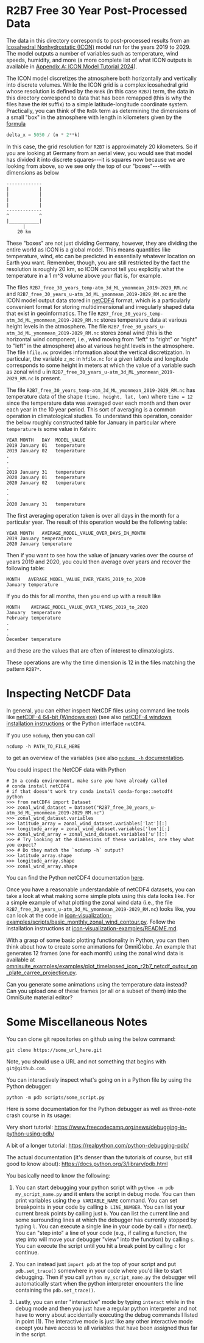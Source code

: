# R2B7 Free 30 Year Post-Processed Data

The data in this directory corresponds to post-processed results from 
an [Icosahedral Nonhydrostatic (ICON)](https://www.dwd.de/EN/research/weatherforecasting/num_modelling/01_num_weather_prediction_modells/icon_description.html) 
model run for the years 2019 to 2029.  The model outputs a number of variables such as temperature, wind speeds, humidity, and more (a more complete list of 
what ICON outputs is available in [Appendix A: ICON Model Tutorial 2024](https://www.dwd.de/DE/leistungen/nwv_icon_tutorial/pdf_einzelbaende/icon_tutorial2024.html)). 

The ICON model discretizes the atmosphere both horizontally and vertically
into discrete volumes. While the ICON grid is a complex icosahedral grid whose 
resolution is defined by the `RnBk` (in this case `R2B7`) term, the data in this 
directory correspond to data that has been remapped (this is why the files have 
the `RM` suffix) to a simple latitude-longitude coordinate system. Practically,
you can think of the `RnBk` term as determining the dimensions of a small 
"box" in the atmosphere with length in kilometers given by the 
[formula](https://docs.icon-model.org/buildrun/buildrun_running.html#grid-files)

```python
delta_x = 5050 / (n * 2**k)
```
In this case, the grid resolution for `R2B7` is approximately 20 kilometers. So
if you are looking at Germany from an aerial view, you would see that model 
has divided it into discrete squares---it is squares now because we are looking
from above, so we see only the top of our "boxes"---with dimensions as below

```text
-------------
|           |
|           |
|           |
|           |
-------------
^           ^
|___________|
      |
    20 km
```
These "boxes" are not just dividing Germany, however, they are dividing the
entire world as ICON is a global model. This means quantities like temperature,
wind, etc can be predicted in essentially whatever location on Earth you want.
Remember, though, you are still restricted by the fact the resolution is roughly 
20 km, so ICON cannot tell you explicitly what the temperature in a 1 m^3 volume 
above your flat is, for example.

The files `R2B7_free_30_years_temp-atm_3d_ML_ymonmean_2019-2029_RM.nc`
and `R2B7_free_30_years_u-atm_3d_ML_ymonmean_2019-2029_RM.nc` are the ICON
model output data stored in [netCDF4](https://unidata.github.io/netcdf4-python/)
format, which is a particularly convenient format for storing multidimensional
and irregularly shaped data that exist in geoinformatics. The file
`R2B7_free_30_years_temp-atm_3d_ML_ymonmean_2019-2029_RM.nc` stores temperature
data at various height levels in the atmosphere. The file 
`R2B7_free_30_years_u-atm_3d_ML_ymonmean_2019-2029_RM.nc` stores zonal wind
(this is the horizontal wind component, i.e., wind moving from "left" to "right"
or "right" to "left" in the atmosphere) also at various height levels in the
atmosphere. The file `hfile.nc` provides information about the vertical
discretization. In particular, the variable `z_mc` in `hfile.nc` for a given
latitude and longitude corresponds to some height in meters at which the value 
of a variable such as zonal wind `u` in 
`R2B7_free_30_years_u-atm_3d_ML_ymonmean_2019-2029_RM.nc` is present.

The file `R2B7_free_30_years_temp-atm_3d_ML_ymonmean_2019-2029_RM.nc` has 
temperature data of the shape `(time, height, lat, lon)` where `time = 12`
since the temperature data was averaged over each month and then over each year
in the 10 year period. This sort of averaging is a common operation in 
climatological studies. To understand this operation, consider the below
roughly constructed table for January in particular where `temperature` is 
some value in Kelvin:

```text
YEAR MONTH   DAY  MODEL_VALUE
2019 January 01   temperature
2019 January 02   temperature
.
.
.
2019 January 31   temperature
2020 January 01   temperature
2020 January 02   temperature
.
.
.
2020 January 31   temperature
```

The first averaging operation taken is over all days in the month for a 
particular year. The result of this operation would be the following table:

```text
YEAR MONTH   AVERAGE_MODEL_VALUE_OVER_DAYS_IN_MONTH
2019 January temperature
2020 January temperature
```

Then if you want to see how the value of january varies over the course of
years 2019 and 2020, you could then average over years and recover the 
following table:

```text
MONTH   AVERAGE_MODEL_VALUE_OVER_YEARS_2019_to_2020
January temperature
```

If you do this for all months, then you end up with a result like

```text
MONTH    AVERAGE_MODEL_VALUE_OVER_YEARS_2019_to_2020
January  temperature
February temperature
.
.
.
December temperature
```

and these are the values that are often of interest to climatologists.

These operations are why the time dimension is 12 in the files matching the 
pattern `R2B7*`.

# Inspecting NetCDF Data

In general, you can either inspect NetCDF files using command line tools
like [netCDF-4 64-bit (Windows exe)](https://downloads.unidata.ucar.edu/netcdf/)
(see also [netCDF-4 windows installation instructions](https://pjbartlein.github.io/REarthSysSci/install_netCDF.html)
or the Python interface `netCDF4`.

If you use `ncdump`, then you can call

```shell
ncdump -h PATH_TO_FILE_HERE
```
to get an overview of the variables (see also [`ncdump -h` documentation](https://www.unidata.ucar.edu/software/netcdf/workshops/2009/utilities/NcdumpHeader.html).

You could inspect the NetCDF data with Python

```shell
# In a conda environment, make sure you have already called 
# conda install netCDF4 
# if that doesn't work try conda install conda-forge::netcdf4
python
>>> from netCDF4 import Dataset
>>> zonal_wind_dataset = Dataset("R2B7_free_30_years_u-atm_3d_ML_ymonmean_2019-2029_RM.nc")
>>> zonal_wind_dataset.variables
>>> latitude_array = zonal_wind_dataset.variables['lat'][:]
>>> longitude_array = zonal_wind_dataset.variables['lon'][:]
>>> zonal_wind_array = zonal_wind_dataset.variables['u'][:]
>>> # Try looking at the dimensions of these variables, are they what you expect?
>>> # Do they match the `ncdump -h` output?
>>> latitude_array.shape
>>> longitude_array.shape
>>> zonal_wind_array.shape
```
You can find the Python netCDF4 documentation [here](https://unidata.github.io/netcdf4-python/).

Once you have a reasonable understandable of netCDF4 datasets, you can take
a look at what making some simple plots using this data looks like.
For a simple example of what plotting the zonal wind data (i.e.,
the file `R2B7_free_30_years_u-atm_3d_ML_ymonmean_2019-2029_RM.nc`) looks like, 
you can look at the code in 
[icon-visualization-examples/scripts/basic_monthly_zonal_wind_contour.py](https://github.com/jfdev001/icon-visualization-examples/blob/main/scripts/basic_monthly_zonal_wind_contour.py). Follow the installation instructions at 
[icon-visualization-examples/README.md](https://github.com/jfdev001/icon-visualization-examples/tree/main).

With a grasp of some basic plotting functionality in Python, you can then
think about how to create some animations for OmniGlobe. An example that 
generates 12 frames (one for each month) using the zonal wind data is 
available at [omnisuite_examples/examples/plot_timelapsed_icon_r2b7_netcdf_output_on_plate_carree_projection.py](https://github.com/jfdev001/omnisuite-examples/blob/main/examples/plot_timelapsed_icon_r2b7_netcdf_output_on_plate_carree_projection.py).

Can you generate some animations using the temperature data instead? Can you
upload one of these frames (or all or a subset of them) into the OmniSuite
material editor?  

# Some Miscellaneous Notes

You can clone git repositories on github using the below command:

```shell
git clone https://some_url_here.git
```
Note, you should use a URL and not something that begins with `git@github.com`.

You can interactively inspect what's going on in a Python file by using the
Python debugger:

```shell
python -m pdb scripts/some_script.py
```

Here is some documentation for the Python debugger as well as three-note crash
course in its usage:

Very short tutorial: https://www.freecodecamp.org/news/debugging-in-python-using-pdb/

A bit of a longer tutorial: https://realpython.com/python-debugging-pdb/

The actual documentation (it's denser than the tutorials of course, but still good to know about): https://docs.python.org/3/library/pdb.html

You basically need to know the following:

1. You can start debugging your python script with `python -m pdb my_script_name.py` and it enters the script in debug mode. You can then print variables using the `p VARIABLE_NAME` command.  You can set breakpoints in your code by calling `b LINE_NUMBER`. You can list your current break points by calling just `b`. You can list the current line and some surrounding lines at which the debugger has currently stopped by typing `l`. You can execute a single line in your code by call `n` (for next). You can "step into" a line of your code (e.g., if calling a function, the step into will move your debugger "view" into the function) by calling `s`. You can execute the script until you hit a break point by calling `c` for continue.

2. You can instead just `import pdb` at the top of your script and put `pdb.set_trace()` somewhere in your code where you'd like to start debugging. Then if you call `python my_script_name.py` the debugger will automatically start when the python interpreter encounters the line containing the `pdb.set_trace()`.

3. Lastly, you can enter "interactive" mode by typing `interact` while in the debug mode and then you just have a regular python interpreter and not have to worry about accidentally executing the debug commands I listed in point (1). The interactive mode is just like any other interactive mode except you have access to all variables that have been assigned thus far in the script. 

